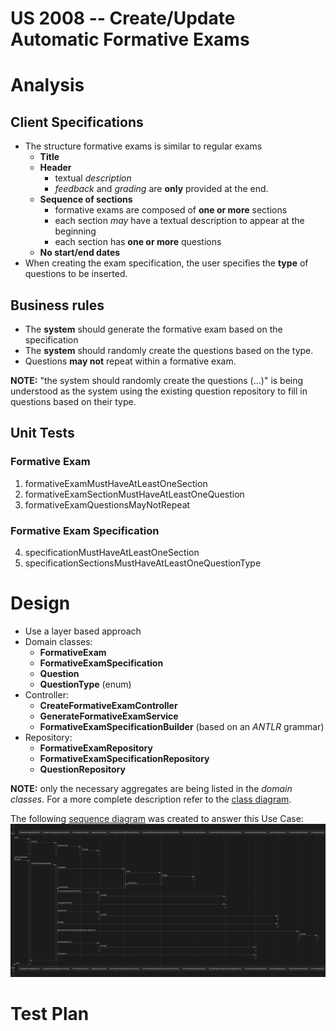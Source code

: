 US 2008 -- Create/Update Automatic Formative Exams
==================================================

# Analysis
## Client Specifications

- The structure formative exams is similar to regular exams
    + **Title**
    + **Header**
        * textual *description*
        * *feedback* and *grading* are **only** provided at the end.
    + **Sequence of sections**
        * formative exams are composed of **one or more** sections
        * each section *may* have a textual description to appear at the beginning
        * each section has **one or more** questions
    + **No start/end dates**
- When creating the exam specification, the user specifies the **type** of questions to
be inserted.
## Business rules

- The **system** should generate the formative exam based on the specification
- The **system** should randomly create the questions based on the type.
- Questions **may not** repeat within a formative exam.

**NOTE:** "the system should randomly create the questions (...)" is being understood as the
system using the existing question repository to fill in questions based on their type.
## Unit Tests

### Formative Exam
1. formativeExamMustHaveAtLeastOneSection
2. formativeExamSectionMustHaveAtLeastOneQuestion
3. formativeExamQuestionsMayNotRepeat

### Formative Exam Specification
4. specificationMustHaveAtLeastOneSection
5. specificationSectionsMustHaveAtLeastOneQuestionType


# Design

- Use a layer based approach
- Domain classes:
    + **FormativeExam**
    + **FormativeExamSpecification**
    + **Question**
    + **QuestionType** (enum)
- Controller:
    + **CreateFormativeExamController**
    + **GenerateFormativeExamService**
    + **FormativeExamSpecificationBuilder** (based on an *ANTLR* grammar)
- Repository:
    + **FormativeExamRepository**
    + **FormativeExamSpecificationRepository**
    + **QuestionRepository**

**NOTE:** only the necessary aggregates are being listed in the *domain classes*.
For a more complete description refer to the [class diagram](./class-diagram.svg).

<!-- TODO: add grammar documentation -->

The following [sequence diagram](./sd.svg) was created to answer this Use Case:
![Sequence diagram](./sd.svg)

# Test Plan
